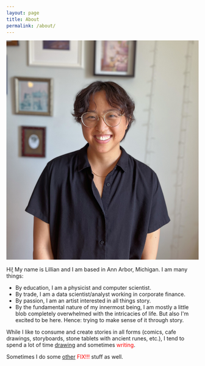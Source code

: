 ```yaml
---
layout: page
title: About
permalink: /about/
---
```


<img src="../images/my_images/Me_August_2022.JPG" alt="Me" class="myface" onmouseover="switch2Cartoon(this)" onmouseout="switchBack(this)"/>

Hi[!](https://lilhuang.github.io/outtake_photos/) My name is Lillian and I am based in Ann Arbor, Michigan. I am many things:

* By education, I am a physicist and computer scientist.
* By trade, I am a data scientist/analyst working in corporate finance.
* By passion, I am an artist interested in all things story.
* By the fundamental nature of my innermost being, I am mostly a little blob completely overwhelmed with the intricacies of life. But also I'm excited to be here. Hence: trying to make sense of it through story.

While I like to consume and create stories in all forms (comics, cafe drawings, storyboards, stone tablets with ancient runes, etc.), I tend to spend a lot of time [drawing](https://www.instagram.com/itsalilstrange/) and sometimes <span style="color:red">writing</span>.

Sometimes I do some [other](https://lilhuang.github.io/for_fun/) <span style="color:red">FIX!!!</span> stuff as well.


<script>
    function switch2Cartoon(x) {
        x.src="../images/my_images/Me_doodle_2021.jpg";
    }

    function switchBack(x) {
        x.src="../images/my_images/Me_August_2022.JPG";
    }
</script>

